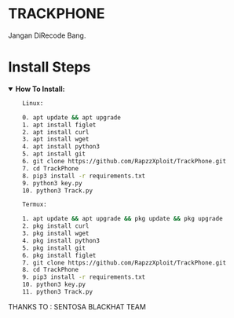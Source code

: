 # TRACKPHONE

</center>
<span>Jangan DiRecode Bang.</span><br>
</p>

# Install Steps
<details open>
    <summary><strong>How To Install:</strong></summary>

```bash
    Linux:

    0. apt update && apt upgrade
    1. apt install figlet
    2. apt install curl
    3. apt install wget
    4. apt install python3
    5. apt install git
    6. git clone https://github.com/RapzzXploit/TrackPhone.git
    7. cd TrackPhone
    8. pip3 install -r requirements.txt
    9. python3 key.py
    10. python3 Track.py

    Termux:

    1. apt update && apt upgrade && pkg update && pkg upgrade
    2. pkg install curl
    3. pkg install wget
    4. pkg install python3
    5. pkg install git
    6. pkg install figlet
    7. git clone https://github.com/RapzzXploit/TrackPhone.git
    8. cd TrackPhone
    9. pip3 install -r requirements.txt
    10. python3 key.py
    11. python3 Track.py
```
<span>THANKS TO : SENTOSA BLACKHAT TEAM</span>
